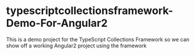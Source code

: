 # typescriptcollectionsframework-Demo-For-Angular2

This is a demo project for the TypeScript Collections Framework so we can show off a working Angular2 project using the framework

